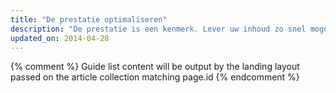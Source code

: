 ```yaml
---
title: "De prestatie optimaliseren"
description: "De prestatie is een kenmerk. Lever uw inhoud zo snel mogelijk aan uw gebruikers. Zorg dat de interactie en weergave van uw pagina zo soepel mogelijk verlopen zodra gebruikers uw app openen."
updated_on: 2014-04-28
---
```


{% comment %}
Guide list content will be output by the landing layout passed on the article collection matching page.id
{% endcomment %}


